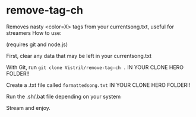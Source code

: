 # remove-tag-ch
Removes nasty &lt;color=X> tags from your currentsong.txt, useful for streamers
How to use: 

(requires git and node.js)

First, clear any data that may be left in your currentsong.txt

With Git, run `git clone Vistril/remove-tag-ch .` IN YOUR CLONE HERO FOLDER!!

Create a .txt file called `formattedsong.txt` IN YOUR CLONE HERO FOLDER!!

Run the .sh/.bat file depending on your system

Stream and enjoy.

